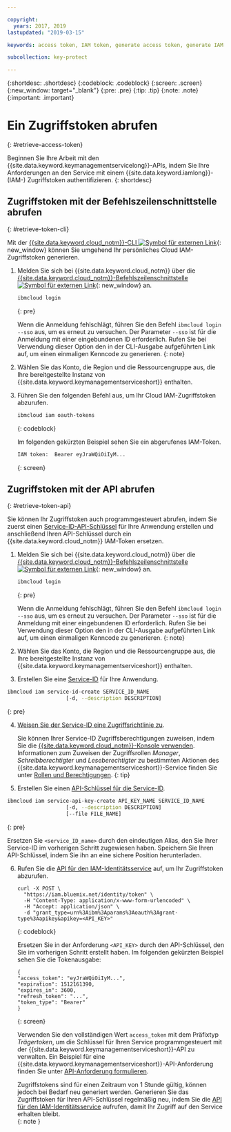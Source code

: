 ```yaml
---

copyright:
  years: 2017, 2019
lastupdated: "2019-03-15"

keywords: access token, IAM token, generate access token, generate IAM token, get access token, get IAM token, IAM token API, IAM token CLI

subcollection: key-protect

---
```


{:shortdesc: .shortdesc}
{:codeblock: .codeblock}
{:screen: .screen}
{:new_window: target="_blank"}
{:pre: .pre}
{:tip: .tip}
{:note: .note}
{:important: .important}

# Ein Zugriffstoken abrufen
{: #retrieve-access-token}

Beginnen Sie Ihre Arbeit mit den {{site.data.keyword.keymanagementservicelong}}-APIs, indem Sie Ihre Anforderungen an den Service mit einem {{site.data.keyword.iamlong}}- (IAM-) Zugriffstoken authentifizieren.
{: shortdesc}

## Zugriffstoken mit der Befehlszeilenschnittstelle abrufen
{: #retrieve-token-cli}

Mit der [{{site.data.keyword.cloud_notm}}-CLI ![Symbol für externen Link](../../icons/launch-glyph.svg "Symbol für externen Link")](/docs/cli?topic=cloud-cli-overview){: new_window} können Sie umgehend Ihr persönliches Cloud IAM-Zugriffstoken generieren.

1. Melden Sie sich bei {{site.data.keyword.cloud_notm}} über die [{{site.data.keyword.cloud_notm}}-Befehlszeilenschnittstelle ![Symbol für externen Link](../../icons/launch-glyph.svg "Symbol für externen Link")](/docs/cli?topic=cloud-cli-overview){: new_window} an.

    ```sh
    ibmcloud login 
    ```
    {: pre}

    Wenn die Anmeldung fehlschlägt, führen Sie den Befehl `ibmcloud login --sso` aus, um es erneut zu versuchen. Der Parameter `--sso` ist für die Anmeldung mit einer eingebundenen ID erforderlich. Rufen Sie bei Verwendung dieser Option den in der CLI-Ausgabe aufgeführten Link auf, um einen einmaligen Kenncode zu generieren.
    {: note}

2. Wählen Sie das Konto, die Region und die Ressourcengruppe aus, die Ihre bereitgestellte Instanz von {{site.data.keyword.keymanagementserviceshort}} enthalten.

3. Führen Sie den folgenden Befehl aus, um Ihr Cloud IAM-Zugriffstoken abzurufen.

    ```sh
    ibmcloud iam oauth-tokens
    ```
    {: codeblock}

    Im folgenden gekürzten Beispiel sehen Sie ein abgerufenes IAM-Token.

    ```sh
    IAM token:  Bearer eyJraWQiOiIyM...
    ```
    {: screen}

## Zugriffstoken mit der API abrufen
{: #retrieve-token-api}

Sie können Ihr Zugriffstoken auch programmgesteuert abrufen, indem Sie zuerst einen [Service-ID-API-Schlüssel](/docs/iam?topic=iam-serviceidapikeys) für Ihre Anwendung erstellen und anschließend Ihren API-Schlüssel durch ein {{site.data.keyword.cloud_notm}} IAM-Token ersetzen.

1. Melden Sie sich bei {{site.data.keyword.cloud_notm}} über die [{{site.data.keyword.cloud_notm}}-Befehlszeilenschnittstelle ![Symbol für externen Link](../../icons/launch-glyph.svg "Symbol für externen Link")](/docs/cli?topic=cloud-cli-overview){: new_window} an.

    ```sh
    ibmcloud login 
    ```
    {: pre}

    Wenn die Anmeldung fehlschlägt, führen Sie den Befehl `ibmcloud login --sso` aus, um es erneut zu versuchen. Der Parameter `--sso` ist für die Anmeldung mit einer eingebundenen ID erforderlich. Rufen Sie bei Verwendung dieser Option den in der CLI-Ausgabe aufgeführten Link auf, um einen einmaligen Kenncode zu generieren.
    {: note}

2. Wählen Sie das Konto, die Region und die Ressourcengruppe aus, die Ihre bereitgestellte Instanz von {{site.data.keyword.keymanagementserviceshort}} enthalten.

3. Erstellen Sie eine [Service-ID](/docs/iam?topic=iam-serviceids#creating-a-service-id) für Ihre Anwendung.

  ```sh
  ibmcloud iam service-id-create SERVICE_ID_NAME
                     [-d, --description DESCRIPTION]
  ```
  {: pre}

4. [Weisen Sie der Service-ID eine Zugriffsrichtlinie zu](/docs/iam?topic=iam-serviceidpolicy).

    Sie können Ihrer Service-ID Zugriffsberechtigungen zuweisen, indem Sie die [{{site.data.keyword.cloud_notm}}-Konsole verwenden](/docs/iam?topic=iam-serviceidpolicy#access_new). Informationen zum Zuweisen der Zugriffsrollen _Manager_, _Schreibberechtigter_ und _Leseberechtigter_ zu bestimmten Aktionen des {{site.data.keyword.keymanagementserviceshort}}-Service finden Sie unter [Rollen und Berechtigungen](/docs/services/key-protect?topic=key-protect-manage-access#roles).
    {: tip}

5. Erstellen Sie einen [API-Schlüssel für die Service-ID](/docs/iam?topic=iam-serviceidapikeys).

  ```sh
  ibmcloud iam service-api-key-create API_KEY_NAME SERVICE_ID_NAME
                     [-d, --description DESCRIPTION]
                     [--file FILE_NAME]
  ```
  {: pre}

  Ersetzen Sie `<service_ID_name>` durch den eindeutigen Alias, den Sie Ihrer Service-ID im vorherigen Schritt zugewiesen haben. Speichern Sie Ihren API-Schlüssel, indem Sie ihn an eine sichere Position herunterladen. 

6. Rufen Sie die [API für den IAM-Identitätsservice](https://{DomainName}/apidocs/iam-identity-token-api) auf, um Ihr Zugriffstoken abzurufen.

    ```cURL
    curl -X POST \
      "https://iam.bluemix.net/identity/token" \
      -H "Content-Type: application/x-www-form-urlencoded" \
      -H "Accept: application/json" \
      -d "grant_type=urn%3Aibm%3Aparams%3Aoauth%3Agrant-type%3Aapikey&apikey=<API_KEY>"
    ```
    {: codeblock}

    Ersetzen Sie in der Anforderung `<API_KEY>` durch den API-Schlüssel, den Sie im vorherigen Schritt erstellt haben. Im folgenden gekürzten Beispiel sehen Sie die Tokenausgabe:

    ```
    {
    "access_token": "eyJraWQiOiIyM...",
    "expiration": 1512161390,
    "expires_in": 3600,
    "refresh_token": "...",
    "token_type": "Bearer"
    }
    ```
    {: screen}

    Verwenden Sie den vollständigen Wert `access_token` mit dem Präfixtyp _Trägertoken_, um die Schlüssel für Ihren Service programmgesteuert mit der {{site.data.keyword.keymanagementserviceshort}}-API zu verwalten. Ein Beispiel für eine {{site.data.keyword.keymanagementserviceshort}}-API-Anforderung finden Sie unter [API-Anforderung formulieren](/docs/services/key-protect?topic=key-protect-set-up-api#form-api-request).

    Zugriffstokens sind für einen Zeitraum von 1 Stunde gültig, können jedoch bei Bedarf neu generiert werden. Generieren Sie das Zugriffstoken für Ihren API-Schlüssel regelmäßig neu, indem Sie die [API für den IAM-Identitätsservice](https://{DomainName}/apidocs/iam-identity-token-api) aufrufen, damit Ihr Zugriff auf den Service erhalten bleibt.   
    {: note }

    
